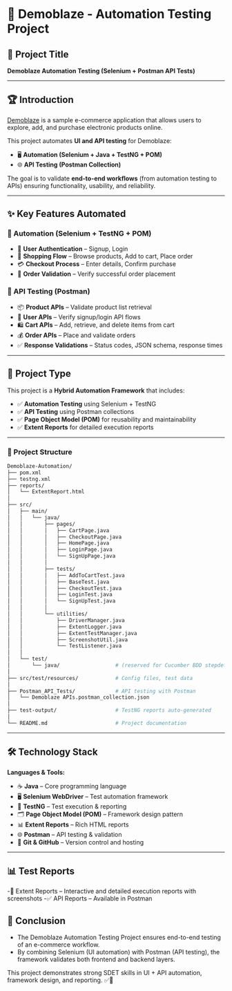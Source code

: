 # 🚀 Demoblaze - Automation Testing Project  

## 📌 Project Title  
**Demoblaze Automation Testing (Selenium + Postman API Tests)**  

---

## 🏆 Introduction  
[Demoblaze](https://www.demoblaze.com/) is a sample e-commerce application that allows users to explore, add, and purchase electronic products online.  

This project automates **UI and API testing** for Demoblaze:  
- 🖥️ **Automation (Selenium + Java + TestNG + POM)**  
- 🌐 **API Testing (Postman Collection)**  

The goal is to validate **end-to-end workflows** (from automation testing to APIs) ensuring functionality, usability, and reliability.  

---

## ✨ Key Features Automated  

### 🔹 Automation (Selenium + TestNG + POM)  
- 🔐 **User Authentication** – Signup, Login  
- 🛒 **Shopping Flow** – Browse products, Add to cart, Place order  
- 💳 **Checkout Process** – Enter details, Confirm purchase  
- 🧾 **Order Validation** – Verify successful order placement  
 

### 🔹 API Testing (Postman)  
- 📦 **Product APIs** – Validate product list retrieval  
- 👤 **User APIs** – Verify signup/login API flows  
- 🛍️ **Cart APIs** – Add, retrieve, and delete items from cart  
- 💰 **Order APIs** – Place and validate orders  
- ✅ **Response Validations** – Status codes, JSON schema, response times  

---

## 🔬 Project Type  
This project is a **Hybrid Automation Framework** that includes:  
- ✅ **Automation Testing** using Selenium + TestNG  
- ✅ **API Testing** using Postman collections  
- ✅ **Page Object Model (POM)** for reusability and maintainability  
- ✅ **Extent Reports** for detailed execution reports  

---

### 📂 Project Structure  
```bash
Demoblaze-Automation/
├── pom.xml
├── testng.xml
├── reports/                      
│   └── ExtentReport.html
│
├── src/
│   ├── main/
│   │   └── java/
│   │       ├── pages/
│   │       │   ├── CartPage.java
│   │       │   ├── CheckoutPage.java
│   │       │   ├── HomePage.java
│   │       │   ├── LoginPage.java
│   │       │   └── SignUpPage.java
│   │       │
│   │       ├── tests/
│   │       │   ├── AddToCartTest.java
│   │       │   ├── BaseTest.java
│   │       │   ├── CheckoutTest.java
│   │       │   ├── LoginTest.java
│   │       │   └── SignUpTest.java
│   │       │
│   │       └── utilities/
│   │           ├── DriverManager.java
│   │           ├── ExtentLogger.java
│   │           ├── ExtentTestManager.java
│   │           ├── ScreenshotUtil.java
│   │           └── TestListener.java
│   │
│   └── test/
│       └── java/                  # (reserved for Cucumber BDD stepdefs/features if added)
│
├── src/test/resources/            # Config files, test data
│
├── Postman_API_Tests/             # API testing with Postman
│   └── Demoblaze APIs.postman_collection.json
│
├── test-output/                   # TestNG reports auto-generated
│
└── README.md                      # Project documentation

```
---

## 🛠️ Technology Stack  

**Languages & Tools:**  
- ☕ **Java** – Core programming language  
- 🖥️ **Selenium WebDriver** – Test automation framework  
- 🧪 **TestNG** – Test execution & reporting  
- 🗂️ **Page Object Model (POM)** – Framework design pattern  
- 📊 **Extent Reports** – Rich HTML reports  
- 🌐 **Postman** – API testing & validation  
- 📝 **Git & GitHub** – Version control and hosting  

---

## 📊 Test Reports

-📑 Extent Reports – Interactive and detailed execution reports with screenshots
-✅ API Reports – Available in Postman 


## 🎯 Conclusion

- The Demoblaze Automation Testing Project ensures end-to-end testing of an e-commerce workflow.
- By combining Selenium (UI automation) with Postman (API testing), the framework validates both frontend and backend layers.

This project demonstrates strong SDET skills in UI + API automation, framework design, and reporting. ✅🚀


















